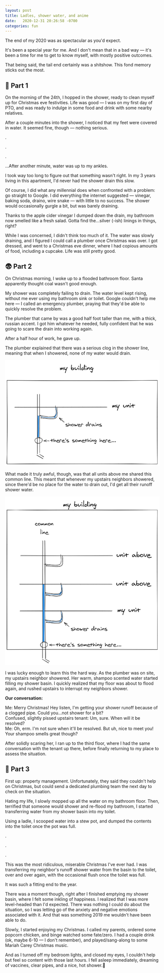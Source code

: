 ```yaml
---
layout: post
title: Ladles, shower water, and anime
date:   2020-12-31 20:26:58 -0700
categories: fun
---
```


The end of my 2020 was as spectacular as you'd expect.

It's been a special year for me. And I don't mean that in a bad way — it's been a time for me to get to know myself, with mostly positive outcomes.

That being said, the tail end certainly was a shitshow. This fond memory sticks out the most.

## 😬 Part 1

On the morning of the 24th, I hopped in the shower, ready to clean myself up for Christmas eve festivities. Life was good — I was on my first day of PTO, and was ready to indulge in some food and drink with some nearby relatives.

After a couple minutes into the shower, I noticed that my feet were covered in water. It seemed fine, though — nothing serious.

.

.

.

...After another minute, water was up to my ankles.

I took way too long to figure out that something wasn't right. In my 3 years living in this apartment, I'd never had the shower drain this slow.

Of course, I did what any millennial does when confronted with a problem: go straight to Google. I did everything the internet suggested — vinegar, baking soda, draino, wire snake — with little to no success. The shower would occasionally gurgle a bit, but was barely draining.

Thanks to the apple cider vinegar I dumped down the drain, my bathroom now smelled like a fresh salad. Gotta find the...silver (-ish) linings in things, right?

While I was concerned, I didn't think too much of it. The water was slowly draining, and I figured I could call a plumber once Christmas was over. I got dressed, and went to a Christmas eve dinner, where I had copious amounts of food, including a cupcake. Life was still pretty good.

## 😨 Part 2

On Christmas morning, I woke up to a flooded bathroom floor. Santa apparently thought coal wasn't good enough.

My shower was completely failing to drain. The water level kept rising, without me ever using my bathroom sink or toilet. Google couldn't help me here — I called an emergency plumber, praying that they'd be able to quickly resolve the problem.

The plumber that came by was a good half foot taller than me, with a thick, russian accent. I got him whatever he needed, fully confident that he was going to scare the drain into working again.

After a half hour of work, he gave up.

The plumber explained that there was a serious clog in the shower line, meaning that when I showered, none of my water would drain.

![plumbing system in my unit](https://raw.githubusercontent.com/svvchen/nervxious/gh-pages/assets/images/plumbing.png)

What made it truly awful, though, was that all units above me shared this common line. This meant that whenever my upstairs neighbors showered, since there'd be no place for the water to drain out, I'd get all their runoff shower water.

![plumbing system in my building](https://raw.githubusercontent.com/svvchen/nervxious/gh-pages/assets/images/plumbing2.png)

I was lucky enough to learn this the hard way. As the plumber was on site, my upstairs neighbor showered. Her warm, shampoo scented water started filling my shower basin. I quickly realized that my floor was about to flood again, and rushed upstairs to interrupt my neighbors shower.

**Our conversation:**

Me: Merry Christmas! Hey listen, I'm getting your shower runoff because of a clogged pipe. Could you...not shower for a bit?  
Confused, slightly pissed upstairs tenant: Um, sure. When will it be resolved?  
Me: Oh, erm. I'm not sure when it'll be resolved. But uh, nice to meet you! Your shampoo smells great though?

After solidly scaring her, I ran up to the third floor, where I had the same conversation with the tenant up there, before finally returning to my place to assess the situation.

## 🙂 Part 3

First up: property management. Unfortunately, they said they couldn't help on Christmas, but could send a dedicated plumbing team the next day to check on the situation.

Hating my life, I slowly mopped up all the water on my bathroom floor. Then, terrified that someone would shower and re-flood my bathroom, I started transferring water from my shower basin into my toilet.

Using a ladle, I scooped water into a stew pot, and dumped the contents into the toilet once the pot was full.

.

.

.

This was the most ridiculous, miserable Christmas I've ever had. I was transferring my neighbor's runoff shower water from the basin to the toilet, over and over again, with the occasional flush once the toilet was full.

It was such a fitting end to the year.

There was a moment though, right after I finished emptying my shower basin, where I felt some inkling of happiness. I realized that I was more level-headed than I'd expected. There was nothing I could do about the situation, so I was letting go of the anxiety and negative emotions associated with it. And that was something 2019 me wouldn't have been able to do.

Slowly, I started enjoying my Christmas. I called my parents, ordered some popcorn chicken, and binge watched some fate/zero. I had a couple drink (ok, maybe 6-10 — I don't remember), and played/sang-along to some Mariah Carey Christmas music.

And as I turned off my bedroom lights, and closed my eyes, I couldn't help but feel so content with those last hours. I fell asleep immediately, dreaming of vaccines, clear pipes, and a nice, hot shower.🚿
